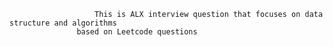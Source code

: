                        This is ALX interview question that focuses on data structure and algorithms
	               based on Leetcode questions
